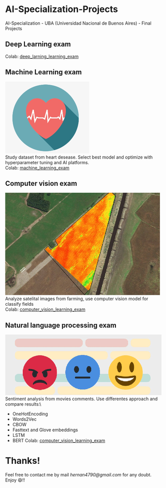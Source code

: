# AI-Specialization-Projects

AI-Specialization - UBA (Universidad Nacional de Buenos Aires) - Final Projects

## Deep Learning exam
Colab: [deep_larning_learning_exam](https://github.com/hernancontigiani/AI-Specialization-Projects/blob/main/deep_learning_exam.ipynb)

## Machine Learning exam
![img1](images/heart.png)\
Study dataset from heart desease. Select best model and optimize with hyperparameter tuning and AI platforms.\
Colab: [machine_learning_exam](https://github.com/hernancontigiani/AI-Specialization-Projects/blob/main/machine_learning_exam.ipynb)

## Computer vision exam
![img1](images/sentinel.png)\
Analyze satelital images from farming, use computer vision model for classify fields\
Colab: [computer_vision_learning_exam](https://github.com/hernancontigiani/AI-Specialization-Projects/blob/main/computer_vision_exam.ipynb)

## Natural language processing exam
![img1](images/sentiment_analysis.png)\
Sentiment analysis from movies comments. Use differentes approach and compare results:\
- OneHotEncoding
- Words2Vec
- CBOW
- Fasttext and Glove embeddings
- LSTM
- BERT
Colab: [computer_vision_learning_exam](https://github.com/hernancontigiani/AI-Specialization-Projects/blob/main/nlp_exam.ipynb)

# Thanks!
Feel free to contact me by mail _hernan4790@gmail.com_ for any doubt.\
Enjoy :smile:!!
